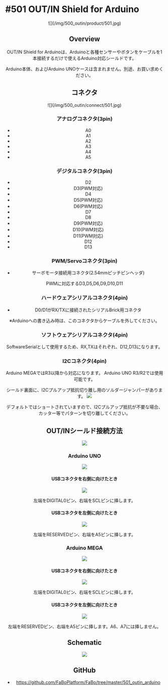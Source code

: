 # #501 OUT/IN Shield for Arduino

<center>![](/img/500_outin/product/501.jpg)
<!--COLORME-->

## Overview
OUT/IN Shield for Arduinoは、Arduinoと各種センサーやボタンをケーブルを1本接続するだけで使えるArduino対応シールドです。

Arduino本体、およびArduino UNOケースは含まれません。別途、お買い求めください。

## コネクタ
<center>![](/img/500_outin/connect/501.jpg)

### アナログコネクタ(3pin)
- A0
- A1
- A2
- A3
- A4
- A5

### デジタルコネクタ(3pin)
- D2
- D3(PWM対応)
- D4
- D5(PWM対応)
- D6(PWM対応)
- D7
- D8
- D9(PWM対応)
- D10(PWM対応)
- D11(PWM対応)
- D12
- D13

### PWM/Servoコネクタ(3pin)
- サーボモータ接続用コネクタ(2.54mmピッチピンヘッダ)

PWMに対応するD3,D5,D6,D9,D10,D11

### ハードウェアシリアルコネクタ(4pin)
- D0/D1がRX/TXに接続されたシリアルBrick用コネクタ

※Arduinoへの書き込み時は、このコネクタからケーブルを外してください。

### ソフトウェアシリアルコネクタ(4pin)
SoftwareSerialとして使用するため、RX,TXはそれぞれ、D12,D13になります。


### I2Cコネクタ(4pin)
Arduino MEGAではR3以降から対応になります。
Arduino UNO R3/R2では使用可能です。

シールド裏面に、I2Cプルアップ抵抗切り離し用のソルダージャンパーがあります。
![](/img/500_outin/docs/501_docs_008.jpg)

デフォルトではショートされていますので、I2Cプルアップ抵抗が不要な場合、カッター等でパターンを切り離してください。

## OUT/INシールド接続方法
![](/img/500_outin/docs/501_docs_001.jpg)

### Arduino UNO
![](/img/500_outin/docs/501_docs_002.jpg)

#### USBコネクタを右側に向けたとき
![](/img/500_outin/docs/501_docs_003.jpg)

左端をDIGITAL0ピン、右端をSCLピンに挿します。

#### USBコネクタを左側に向けたとき
![](/img/500_outin/docs/501_docs_004.jpg)

左端をRESERVEDピン、右端をA5ピンに挿します。

### Arduino MEGA
![](/img/500_outin/docs/501_docs_005.jpg)

#### USBコネクタを右側に向けたとき
![](/img/500_outin/docs/501_docs_006.jpg)

左端をDIGITAL0ピン、右端をSCLピンに挿します。

#### USBコネクタを左側に向けたとき
![](/img/500_outin/docs/501_docs_007.jpg)

左端をRESERVEDピン、右端をA5ピンに挿します。A6、A7には挿しません。

## Schematic
![](/img/500_outin/schematic/501_outin_arduino.png)

## GitHub
- https://github.com/FaBoPlatform/FaBo/tree/master/501_outin_arduino
